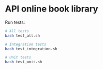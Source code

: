 # API online book library

Run tests:

```bash
# All tests
bash test_all.sh

# Integration tests
bash test_integration.sh

# Unit tests
bash test_unit.sh
```
